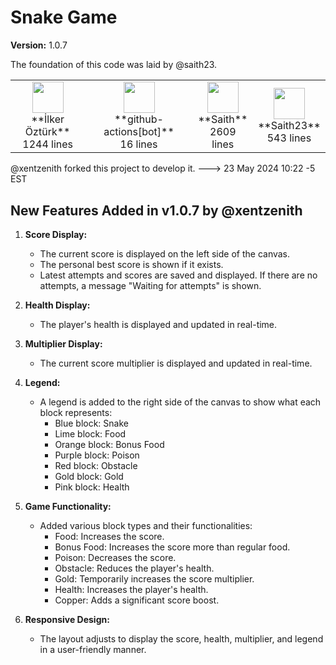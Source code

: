 # Snake Game

**Version:** 1.0.7

The foundation of this code was laid by @saith23.

<!-- CONTRIBUTORS:START -->
<table>
  <tr>
    <td align="center"><img src="https://avatars.githubusercontent.com/u/147162734?v=4" width="50" height="50" /><br />**İlker Öztürk**<br />1244 lines</td>
    <td align="center"><img src="https://avatars.githubusercontent.com/in/15368?v=4" width="50" height="50" /><br />**github-actions[bot]**<br />16 lines</td>
    <td align="center"><img src="https://avatars.githubusercontent.com/u/122172197?v=4" width="50" height="50" /><br />**Saith**<br />2609 lines</td>
    <td align="center"><img src="https://avatars.githubusercontent.com/u/122172197?v=4" width="50" height="50" /><br />**Saith23**<br />543 lines</td>
  </tr>
  <tr>
  </tr>
</table>
<!-- CONTRIBUTORS:END -->

@xentzenith forked this project to develop it. ---> 23 May 2024 10:22 -5 EST

## New Features Added in v1.0.7 by @xentzenith
1. **Score Display:** 
   - The current score is displayed on the left side of the canvas.
   - The personal best score is shown if it exists.
   - Latest attempts and scores are saved and displayed. If there are no attempts, a message "Waiting for attempts" is shown.

2. **Health Display:**
   - The player's health is displayed and updated in real-time.

3. **Multiplier Display:**
   - The current score multiplier is displayed and updated in real-time.

4. **Legend:**
   - A legend is added to the right side of the canvas to show what each block represents:
     - Blue block: Snake
     - Lime block: Food
     - Orange block: Bonus Food
     - Purple block: Poison
     - Red block: Obstacle
     - Gold block: Gold
     - Pink block: Health

5. **Game Functionality:**
   - Added various block types and their functionalities:
     - Food: Increases the score.
     - Bonus Food: Increases the score more than regular food.
     - Poison: Decreases the score.
     - Obstacle: Reduces the player's health.
     - Gold: Temporarily increases the score multiplier.
     - Health: Increases the player's health.
     - Copper: Adds a significant score boost.
     
6. **Responsive Design:** 
   - The layout adjusts to display the score, health, multiplier, and legend in a user-friendly manner.